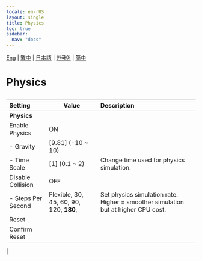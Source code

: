 ```yaml
---
locale: en-rUS
layout: single
title: Physics
toc: true
sidebar:
  nav: "docs"
---
```

[Eng](/dancexr/menu/2025.4/system/physics) | [繁中](/tw/dancexr/menu/2025.4/system/physics) | [日本語](/jp/dancexr/menu/2025.4/system/physics) | [한국어](/kr/dancexr/menu/2025.4/system/physics) | [简中](/zh/dancexr/menu/2025.4/system/physics)

# Physics

## 

| Setting | Value | Description |
| :--- | --- | :--- |
|**Physics** | | 
| Enable Physics | ON | 
|- Gravity| [9.81] (-10 ~ 10) | 
|- Time Scale| [1] (0.1 ~ 2) | Change time used for physics simulation.
| Disable Collision | OFF | 
|- Steps Per Second|  Flexible,  30,  45,  60,  90,  120,  **180**,  | Set physics simulation rate. Higher = smoother simulation but at higher CPU cost.
| Reset || 
| Confirm Reset || 
|
